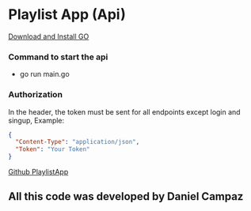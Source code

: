 # Playlist App (Api)

[Download and Install GO](https://go.dev/doc/install)

### Command to start the api

- go run main.go

### Authorization

In the header, the token must be sent for all endpoints except login and singup,
Example:

```json
{
  "Content-Type": "application/json",
  "Token": "Your Token"
}
```

[Github PlaylistApp](https://github.com/DanielCampaz/playlist-app)

## All this code was developed by Daniel Campaz
